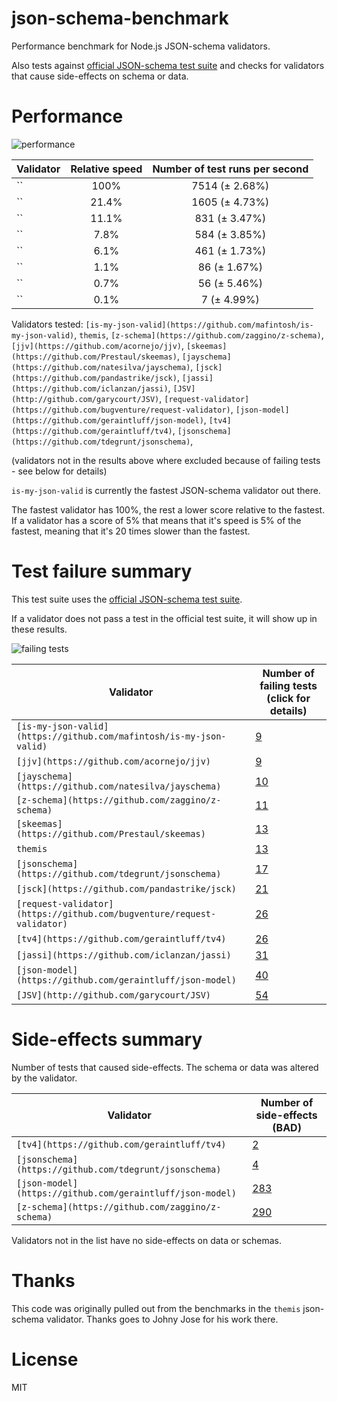# json-schema-benchmark
Performance benchmark for Node.js JSON-schema validators.

Also tests against [official JSON-schema test suite](https://github.com/json-schema/JSON-Schema-Test-Suite) and checks
for validators that cause side-effects on schema or data.

# Performance

![performance](https://chart.googleapis.com/chart?chxt=x,y&cht=bhs&chco=76A4FB&chls=2.0&chbh=46,4,1&chs=600x420&chxl=-1:|is-my-json-valid|themis|jsck|z-schema|jjv|skeemas|request-validator|jayschema&chd=t:100,21.4,11.1,7.8,6.1,1.1,0.7,0.1)

|Validator|Relative speed|Number of test runs per second|
|---------|:------------:|:----------------------------:|
|``|100%|7514 (± 2.68%)|
|``|21.4%|1605 (± 4.73%)|
|``|11.1%|831 (± 3.47%)|
|``|7.8%|584 (± 3.85%)|
|``|6.1%|461 (± 1.73%)|
|``|1.1%|86 (± 1.67%)|
|``|0.7%|56 (± 5.46%)|
|``|0.1%|7 (± 4.99%)|

Validators tested: `[is-my-json-valid](https://github.com/mafintosh/is-my-json-valid)`, `themis`, `[z-schema](https://github.com/zaggino/z-schema)`, `[jjv](https://github.com/acornejo/jjv)`, `[skeemas](https://github.com/Prestaul/skeemas)`, `[jayschema](https://github.com/natesilva/jayschema)`, `[jsck](https://github.com/pandastrike/jsck)`, `[jassi](https://github.com/iclanzan/jassi)`, `[JSV](http://github.com/garycourt/JSV)`, `[request-validator](https://github.com/bugventure/request-validator)`, `[json-model](https://github.com/geraintluff/json-model)`, `[tv4](https://github.com/geraintluff/tv4)`, `[jsonschema](https://github.com/tdegrunt/jsonschema)`, 

(validators not in the results above where excluded because of failing tests - see below for details)

`is-my-json-valid` is currently the fastest JSON-schema validator out there.

The fastest validator has 100%, the rest a lower score relative to the fastest.
If a validator has a score of 5% that means that it's speed is 5% of the fastest,
meaning that it's 20 times slower than the fastest.

# Test failure summary

This test suite uses the [official JSON-schema test suite](https://github.com/json-schema/JSON-Schema-Test-Suite).

If a validator does not pass a test in the official test suite, it will show up in these results.

![failing tests](https://chart.googleapis.com/chart?chxt=x,y&cht=bhs&chco=76A4FB&chls=2.0&chbh=26,4,1&chs=600x410&chxl=-1:|is-my-json-valid|jjv|jayschema|z-schema|skeemas|themis|jsonschema|jsck|request-validator|tv4|jassi|json-model|JSV&chd=t:9,9,10,11,13,13,17,21,26,26,31,40,54&chxr=0,0,54&chds=0,54)

|Validator|Number of failing tests (click for details)|
|---------|-----------------------|
|`[is-my-json-valid](https://github.com/mafintosh/is-my-json-valid)`|[9](https://github.com/Muscula/json-schema-benchmark/blob/master/reports/is-my-json-valid.md)|
|`[jjv](https://github.com/acornejo/jjv)`|[9](https://github.com/Muscula/json-schema-benchmark/blob/master/reports/jjv.md)|
|`[jayschema](https://github.com/natesilva/jayschema)`|[10](https://github.com/Muscula/json-schema-benchmark/blob/master/reports/jayschema.md)|
|`[z-schema](https://github.com/zaggino/z-schema)`|[11](https://github.com/Muscula/json-schema-benchmark/blob/master/reports/z-schema.md)|
|`[skeemas](https://github.com/Prestaul/skeemas)`|[13](https://github.com/Muscula/json-schema-benchmark/blob/master/reports/skeemas.md)|
|`themis`|[13](https://github.com/Muscula/json-schema-benchmark/blob/master/reports/themis.md)|
|`[jsonschema](https://github.com/tdegrunt/jsonschema)`|[17](https://github.com/Muscula/json-schema-benchmark/blob/master/reports/jsonschema.md)|
|`[jsck](https://github.com/pandastrike/jsck)`|[21](https://github.com/Muscula/json-schema-benchmark/blob/master/reports/jsck.md)|
|`[request-validator](https://github.com/bugventure/request-validator)`|[26](https://github.com/Muscula/json-schema-benchmark/blob/master/reports/request-validator.md)|
|`[tv4](https://github.com/geraintluff/tv4)`|[26](https://github.com/Muscula/json-schema-benchmark/blob/master/reports/tv4.md)|
|`[jassi](https://github.com/iclanzan/jassi)`|[31](https://github.com/Muscula/json-schema-benchmark/blob/master/reports/jassi.md)|
|`[json-model](https://github.com/geraintluff/json-model)`|[40](https://github.com/Muscula/json-schema-benchmark/blob/master/reports/json-model.md)|
|`[JSV](http://github.com/garycourt/JSV)`|[54](https://github.com/Muscula/json-schema-benchmark/blob/master/reports/JSV.md)|

# Side-effects summary

Number of tests that caused side-effects. The schema or data was altered by the validator.

|Validator|Number of side-effects (BAD)|
|---------|----------------------------|
|`[tv4](https://github.com/geraintluff/tv4)`|[2](https://github.com/Muscula/json-schema-benchmark/blob/master/reports/tv4-side-effects.md)|
|`[jsonschema](https://github.com/tdegrunt/jsonschema)`|[4](https://github.com/Muscula/json-schema-benchmark/blob/master/reports/jsonschema-side-effects.md)|
|`[json-model](https://github.com/geraintluff/json-model)`|[283](https://github.com/Muscula/json-schema-benchmark/blob/master/reports/json-model-side-effects.md)|
|`[z-schema](https://github.com/zaggino/z-schema)`|[290](https://github.com/Muscula/json-schema-benchmark/blob/master/reports/z-schema-side-effects.md)|

Validators not in the list have no side-effects on data or schemas.

# Thanks
This code was originally pulled out from the benchmarks in the `themis` json-schema validator.
Thanks goes to Johny Jose for his work there.

# License
MIT
